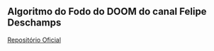 ## Algoritmo do Fodo do DOOM do canal Felipe Deschamps

[Repositório Oficial](https://github.com/filipedeschamps/doom-fire-algorithm)